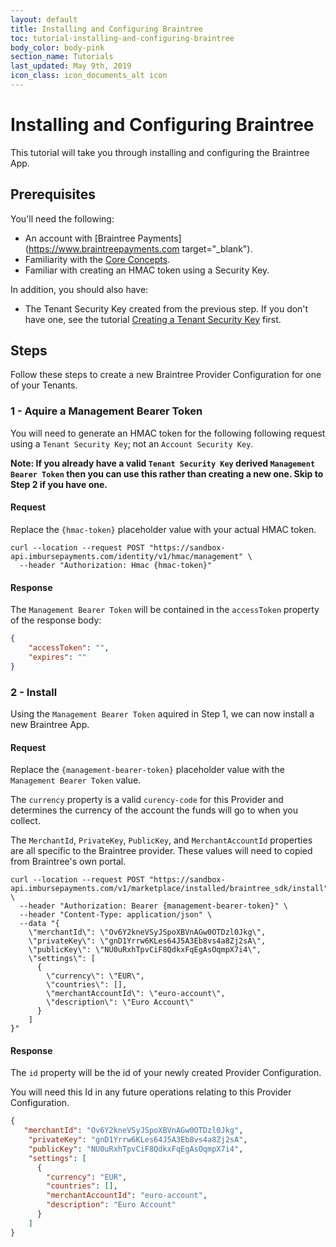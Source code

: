 ```yaml
---
layout: default
title: Installing and Configuring Braintree
toc: tutorial-installing-and-configuring-braintree
body_color: body-pink
section_name: Tutorials
last_updated: May 9th, 2019
icon_class: icon_documents_alt icon
---
```

# Installing and Configuring Braintree
This tutorial will take you through installing and configuring the Braintree App.

## Prerequisites
You'll need the following:

- An account with [Braintree Payments](https://www.braintreepayments.com target="_blank").
- Familiarity with the [Core Concepts](/pages/guides/core-concepts).
- Familiar with creating an HMAC token using a Security Key.

In addition, you should also have:
- The Tenant Security Key created from the previous step. If you don't have one, see the tutorial [Creating a Tenant Security Key](/pages/tutorials/creating-a-tenant-security-key) first.

## Steps
Follow these steps to create a new Braintree Provider Configuration for one of your Tenants.

### 1 - Aquire a Management Bearer Token
You will need to generate an HMAC token for the following following request using a `Tenant Security Key`; not an `Account Security Key`.

**Note: If you already have a valid `Tenant Security Key` derived `Management Bearer Token` then you can use this rather than creating a new one. Skip to Step 2 if you have one.**


#### Request
Replace the `{hmac-token}` placeholder value with your actual HMAC token.

```curl
curl --location --request POST "https://sandbox-api.imbursepayments.com/identity/v1/hmac/management" \
  --header "Authorization: Hmac {hmac-token}"
```

#### Response
The `Management Bearer Token` will be contained in the `accessToken` property of the response body:

```json
{
    "accessToken": "",
    "expires": ""
}
```


### 2 - Install
Using the `Management Bearer Token` aquired in Step 1, we can now install a new Braintree App.


#### Request
Replace the `{management-bearer-token}` placeholder value with the `Management Bearer Token` value.

The `currency` property is a valid `curency-code` for this Provider and determines the currency of the account the funds will go to when you collect.

The `MerchantId`, `PrivateKey`, `PublicKey`, and `MerchantAccountId` properties are all specific to the Braintree provider.
These values will need to copied from Braintree's own portal.

```curl
curl --location --request POST "https://sandbox-api.imbursepayments.com/v1/marketplace/installed/braintree_sdk/install" \
  --header "Authorization: Bearer {management-bearer-token}" \
  --header "Content-Type: application/json" \
  --data "{
    \"merchantId\": \"Ov6Y2kneVSyJSpoXBVnAGw0OTDzl0Jkg\",
    \"privateKey\": \"gnD1Yrrw6KLes64J5A3Eb8vs4a8Zj2sA\",
    \"publicKey\": \"NU0uRxhTpvCiF8QdkxFqEgAsOqmpX7i4\",
    \"settings\": [
      {
        \"currency\": \"EUR\",
        \"countries\": [],
        \"merchantAccountId\": \"euro-account\",
        \"description\": \"Euro Account\"
      }
    ]
}"
```

#### Response
The `id` property will be the id of your newly created Provider Configuration.

You will need this Id in any future operations relating to this Provider Configuration.

```json
{
   "merchantId": "Ov6Y2kneVSyJSpoXBVnAGw0OTDzl0Jkg",
    "privateKey": "gnD1Yrrw6KLes64J5A3Eb8vs4a8Zj2sA",
    "publicKey": "NU0uRxhTpvCiF8QdkxFqEgAsOqmpX7i4",
    "settings": [
      {
        "currency": "EUR",
        "countries": [],
        "merchantAccountId": "euro-account",
        "description": "Euro Account"
      }
    ]
}
```
